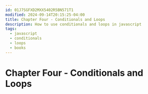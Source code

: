 ```yaml
---
id: 01J7SGFXD2MXX5402R5BN571T1
modified: 2024-09-14T20:15:25-04:00
title: Chapter Four - Conditionals and Loops
description: How to use conditionals and loops in javascript
tags:
  - javascript
  - conditionals
  - loops
  - books
---
```

# Chapter Four - Conditionals and Loops
